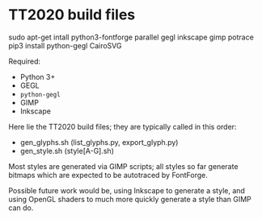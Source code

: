 # TT2020 build files

sudo apt-get intall python3-fontforge parallel gegl inkscape gimp potrace
pip3 install python-gegl CairoSVG

Required:
* Python 3+
* GEGL
* `python-gegl`
* GIMP
* Inkscape

Here lie the TT2020 build files; they are typically called in this order:

* gen_glyphs.sh (list_glyphs.py, export_glyph.py)
* gen_style.sh (style[A-G].sh)

Most styles are generated via GIMP scripts; all styles so far generate bitmaps which are expected to be autotraced by FontForge.

Possible future work would be, using Inkscape to generate a style, and using OpenGL shaders to much more quickly generate a style than GIMP can do.
